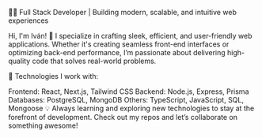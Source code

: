 👨‍💻 Full Stack Developer | Building modern, scalable, and intuitive web experiences

Hi, I'm Iván! 🚀 I specialize in crafting sleek, efficient, and user-friendly web applications. Whether it's creating seamless front-end interfaces or optimizing back-end performance, I’m passionate about delivering high-quality code that solves real-world problems.

🔧 Technologies I work with:

Frontend: React, Next.js, Tailwind CSS
Backend: Node.js, Express, Prisma
Databases: PostgreSQL, MongoDB
Others: TypeScript, JavaScript, SQL, Mongoose
💡 Always learning and exploring new technologies to stay at the forefront of development. Check out my repos and let’s collaborate on something awesome!

